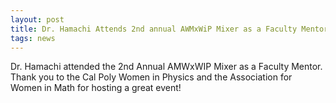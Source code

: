 ```yaml
---
layout: post
title: Dr. Hamachi Attends 2nd annual AWMxWiP Mixer as a Faculty Mentor
tags: news
---
```


Dr. Hamachi attended the 2nd Annual AMWxWIP Mixer as a Faculty Mentor. Thank you to the Cal Poly Women in Physics and the Association for Women in Math for hosting a great event!
